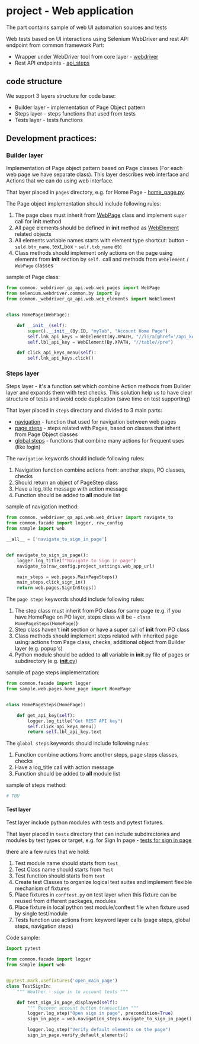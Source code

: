 # project - Web application

The part contains sample of web UI automation sources and tests

Web tests based on UI interactions using Selenium WebDriver and rest API endpoint from common framework Part:

* Wrapper under WebDriver tool from core layer - [webdriver](../../common/_webdriver_qa_api/web)
* Rest API endpoints - [api_steps](../api/steps)

## code structure

We support 3 layers structure for code base:

* Builder layer - implementation of Page Object pattern
* Steps layer - steps functions that used from tests
* Tests layer - tests functions


## Development practices:

### Builder layer
 Implementation of Page object pattern based on Page classes (For each web page we have separate class).
 This layer describes web interface and Actions that we can do using web interface.
 
 That layer placed in `pages` directory, e.g. for Home Page - [home_page.py](pages/home_page.py).
 
The Page object implementation should include following rules:

1. The page class must inherit from [WebPage](../../common/_webdriver_qa_api/web/web_pages.py) class and implement `super` call for __init__ method
1. All page elements should be defined in __init__ method as [WebElement](../../common/_webdriver_qa_api/web/web_elements.py) related objects
1. All elements variable names starts with element type shortcut: button - `seld.btn_name`, text_box - `self.txb_name` etc
1. Class methods should implement only actions on the page using elements from __init__ section by `self.` call and methods from `WebElement` / `WebPage` classes

sample of Page class:
```python
from common._webdriver_qa_api.web.web_pages import WebPage
from selenium.webdriver.common.by import By
from common._webdriver_qa_api.web.web_elements import WebElement


class HomePage(WebPage):

    def __init__(self):
        super().__init__(By.ID, "myTab", "Account Home Page")
        self.lnk_api_keys = WebElement(By.XPATH, "//li/a[@href='/api_keys']")
        self.lbl_api_key = WebElement(By.XPATH, "//table//pre")

    def click_api_keys_menu(self):
        self.lnk_api_keys.click()
```

### Steps layer
Steps layer - it's a function set which combine Action methods from Builder layer and expands them with test checks.
This solution help us to have clear structure of tests and avoid code duplication (save time on test supporting)

 That layer placed in `steps` directory and divided to 3 main parts:
* [navigation](steps/navigation) - function that used for navigation between web pages
* [page steps](steps/page_object_steps/pages) - steps related with Pages, based on classes that inherit from Page Object classes
* [global steps](steps/global_steps) - functions that combine many actions for frequent uses (like login)


The `navigation` keywords should include following rules:

1. Navigation function combine actions from: another steps, PO classes, checks
1. Should return an object of PageStep class
1. Have a log_title message with action message
1. Function should be added to __all__ module list 

sample of navigation method:
```python
from common._webdriver_qa_api.web.web_driver import navigate_to
from common.facade import logger, raw_config
from sample import web

__all__ = ['navigate_to_sign_in_page']


def navigate_to_sign_in_page():
    logger.log_title(f"Navigate to Sign in page")
    navigate_to(raw_config.project_settings.web_app_url)

    main_steps = web.pages.MainPageSteps()
    main_steps.click_sign_in()
    return web.pages.SignInSteps()
```


The `page steps` keywords should include following rules:

1. The step class must inherit from PO class for same page (e.g. if you have HomePage on PO layer, steps class will be - `class HomePageSteps(HomePage)`)
1. Step class haven't __init__ section or have a super call of __init__ from PO class
1. Class methods should implement steps related with inherited page using: actions from Page class, checks, additional object from Builder layer (e.g. popup's)
1. Python module should be added to __all__ variable in __init__.py file of pages or subdirectory (e.g. [__init__.py](steps/page_object_steps/pages/__init__.py))

sample of page steps implementation:
```python
from common.facade import logger
from sample.web.pages.home_page import HomePage


class HomePageSteps(HomePage):

    def get_api_key(self):
        logger.log_title("Get REST API key")
        self.click_api_keys_menu()
        return self.lbl_api_key.text
```


The `global steps` keywords should include following rules:

1. Function combine actions from: another steps, page steps classes, checks
1. Have a log_title call with action message
1. Function should be added to __all__ module list 

sample of steps method:
```python
# TBU
```

#### Test layer
Test layer include python modules with tests and pytest fixtures.

That layer placed in `tests` directory that can include subdirectories and modules by test types or target,
 e.g. for Sign In page - [tests for sign in page](../tests/web_tests/test_sign_in_page.py)

there are a few rules that we hold:

1. Test module name should starts from `test_`
1. Test Class name should starts from `Test`
1. Test function should starts from `test`
1. Create test Classes to organize logical test suites and implement flexible mechanism of fixtures
1. Place fixtures in `conftest.py` on test layer when this fixture can be reused from different packages, modules
1. Place fixture in local python test module/conftest file when fixture used by single test/module
1. Tests function use actions from: keyword layer calls (page steps, global steps, navigation steps)
 
Code sample:
```python
import pytest

from common.facade import logger
from sample import web


@pytest.mark.usefixtures('open_main_page')
class TestSignIn:
    """ Weather - sign in to account tests """

    def test_sign_in_page_displayed(self):
        """ Recover account button transaction """
        logger.log_step("Open sign in page", precondition=True)
        sign_in_page = web.navigation_steps.navigate_to_sign_in_page()

        logger.log_step("Verify default elements on the page")
        sign_in_page.verify_default_elements()
```